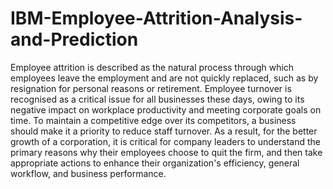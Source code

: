 # IBM-Employee-Attrition-Analysis-and-Prediction
Employee attrition is described as the natural process through which employees leave the employment and are not quickly replaced, such as by resignation for personal reasons or retirement. Employee turnover is recognised as a critical issue for all businesses these days, owing to its negative impact on workplace productivity and meeting corporate goals on time. To maintain a competitive edge over its competitors, a business should make it a priority to reduce staff turnover. As a result, for the better growth of a corporation, it is critical for company leaders to understand the primary reasons why their employees choose to quit the firm, and then take appropriate actions to enhance their organization's efficiency, general workflow, and business performance.

